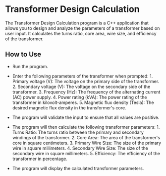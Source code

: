 # Transformer Design Calculation

The Transformer Design Calculation program is a C++ application that allows you to design and analyze the parameters of a transformer based on user input. It calculates the turns ratio, core area, wire size, and efficiency of the transformer.

## How to Use

- Run the program.

- Enter the following parameters of the transformer when prompted:
        1. Primary voltage (V): The voltage on the primary side of the transformer.
        2. Secondary voltage (V): The voltage on the secondary side of the transformer.
        3. Frequency (Hz): The frequency of the alternating current (AC) power supply.
        4. Power rating (kVA): The power rating of the transformer in kilovolt-amperes.
        5. Magnetic flux density (Tesla): The desired magnetic flux density in the transformer's core.

- The program will validate the input to ensure that all values are positive.

- The program will then calculate the following transformer parameters:
        1. Turns Ratio: The turns ratio between the primary and secondary windings of the transformer.
        2. Core Area: The area of the transformer's core in square centimeters.
        3. Primary Wire Size: The size of the primary wire in square millimeters.
        4. Secondary Wire Size: The size of the secondary wire in square millimeters.
        5. Efficiency: The efficiency of the transformer in percentage.

- The program will display the calculated transformer parameters.
